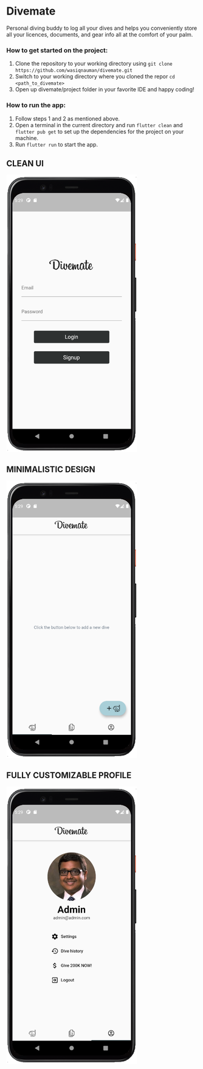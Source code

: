 # Divemate

Personal diving buddy to log all your dives and helps you conveniently store all your licences, documents, and gear info all at the comfort of your palm.
### How to get started on the project:  

1. Clone the repository to your working directory using `git clone https://github.com/wasiqnauman/divemate.git`  
2. Switch to your working directory where you cloned the repor `cd <path_to_divemate>`  
3. Open up divemate/project folder in your favorite IDE and happy coding!


### How to run the app:
1. Follow steps 1 and 2 as mentioned above.
2. Open a terminal in the current directory and run `flutter clean` and `flutter pub get` to set up the dependencies for the project on your machine.
3. Run `flutter run` to start the app.

## CLEAN UI

![Alt text](docs/login.png?raw=true "Login")
## MINIMALISTIC DESIGN
![Alt text](docs/menu.png?raw=true "Login")
## FULLY CUSTOMIZABLE PROFILE
![Alt text](docs/profile.png?raw=true "Login")


